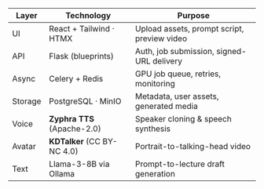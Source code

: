 | Layer   | Technology                  | Purpose                                     |
| ------- | --------------------------- | ------------------------------------------- |
| UI      | React + Tailwind · HTMX     | Upload assets, prompt script, preview video |
| API     | Flask (blueprints)          | Auth, job submission, signed-URL delivery   |
| Async   | Celery + Redis              | GPU job queue, retries, monitoring          |
| Storage | PostgreSQL · MinIO          | Metadata, user assets, generated media      |
| Voice   | **Zyphra TTS** (Apache-2.0) | Speaker cloning & speech synthesis          |
| Avatar  | **KDTalker** (CC BY-NC 4.0) | Portrait-to-talking-head video              |
| Text    | Llama-3-8B via Ollama       | Prompt-to-lecture draft generation          |
